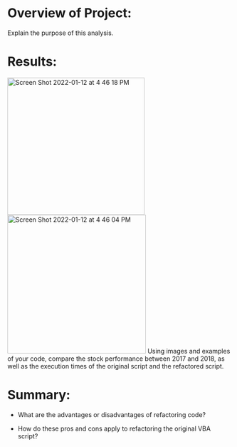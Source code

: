 # Overview of Project: 
Explain the purpose of this analysis.

# Results: 
<img width="308" alt="Screen Shot 2022-01-12 at 4 46 18 PM" src="https://user-images.githubusercontent.com/89358080/149226419-8443e958-fd7d-4ff5-891a-e5bcab35862f.png">

<img width="311" alt="Screen Shot 2022-01-12 at 4 46 04 PM" src="https://user-images.githubusercontent.com/89358080/149226203-4d8a49ef-9791-47f1-a62f-ff5210d67f18.png">
Using images and examples of your code, compare the stock performance between 2017 and 2018, as well as the execution times of the original script and the refactored script.

# Summary:

- What are the advantages or disadvantages of refactoring code?

- How do these pros and cons apply to refactoring the original VBA script?

